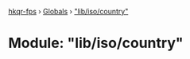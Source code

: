 [hkqr-fps](../README.md) › [Globals](../globals.md) › ["lib/iso/country"](_lib_iso_country_.md)

# Module: "lib/iso/country"


